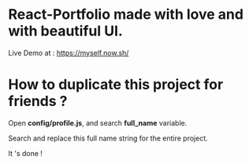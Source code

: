 # React-Portfolio made with love and with beautiful UI.

Live Demo at : https://myself.now.sh/

# How to duplicate this project for friends ?

Open **config/profile.js**, and search **full_name** variable.

Search and replace this full name string for the entire project.

It 's done !
